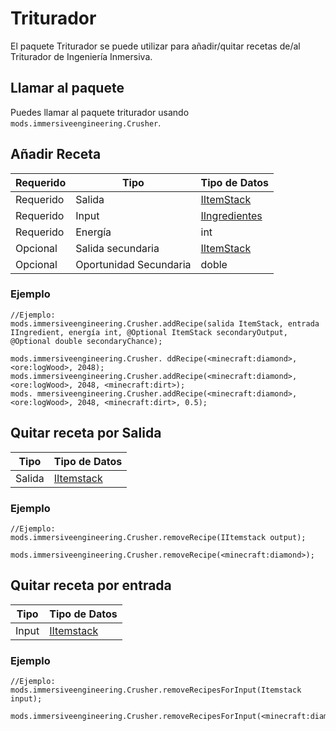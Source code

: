 # Triturador

El paquete Triturador se puede utilizar para añadir/quitar recetas de/al Triturador de Ingeniería Inmersiva.

## Llamar al paquete

Puedes llamar al paquete triturador usando `mods.immersiveengineering.Crusher`.

## Añadir Receta

| Requerido | Tipo                   | Tipo de Datos                                         |
| --------- | ---------------------- | ----------------------------------------------------- |
| Requerido | Salida                 | [IItemStack](/Vanilla/Items/IItemStack/)              |
| Requerido | Input                  | [IIngredientes](/Vanilla/Variable_Types/IIngredient/) |
| Requerido | Energía                | int                                                   |
| Opcional  | Salida secundaria      | [IItemStack](/Vanilla/Items/IItemStack/)              |
| Opcional  | Oportunidad Secundaria | doble                                                 |

### Ejemplo

```zenscript
//Ejemplo:
mods.immersiveengineering.Crusher.addRecipe(salida ItemStack, entrada IIngredient, energía int, @Optional ItemStack secondaryOutput, @Optional double secondaryChance);

mods.immersiveengineering.Crusher. ddRecipe(<minecraft:diamond>, <ore:logWood>, 2048);
mods.immersiveengineering.Crusher.addRecipe(<minecraft:diamond>, <ore:logWood>, 2048, <minecraft:dirt>);
mods. mmersiveengineering.Crusher.addRecipe(<minecraft:diamond>, <ore:logWood>, 2048, <minecraft:dirt>, 0.5);
```

## Quitar receta por Salida

| Tipo   | Tipo de Datos                            |
| ------ | ---------------------------------------- |
| Salida | [IItemstack](/Vanilla/Items/IItemStack/) |

### Ejemplo

```zenscript
//Ejemplo:
mods.immersiveengineering.Crusher.removeRecipe(IItemstack output);

mods.immersiveengineering.Crusher.removeRecipe(<minecraft:diamond>);
```

## Quitar receta por entrada

| Tipo  | Tipo de Datos                            |
| ----- | ---------------------------------------- |
| Input | [IItemstack](/Vanilla/Items/IItemStack/) |

### Ejemplo

```zenscript
//Ejemplo:
mods.immersiveengineering.Crusher.removeRecipesForInput(Itemstack input);

mods.immersiveengineering.Crusher.removeRecipesForInput(<minecraft:diamond>);
```